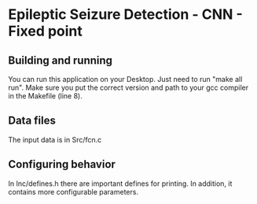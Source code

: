 # Epileptic Seizure Detection - CNN - Fixed point

## Building and running

You can run this application on your Desktop. Just need to run "make all run". Make sure you put the correct version and path to your gcc compiler in the Makefile (line 8).


## Data files

The input data is in Src/fcn.c

## Configuring behavior

In Inc/defines.h there are important defines for printing. In addition, it contains more configurable parameters.
